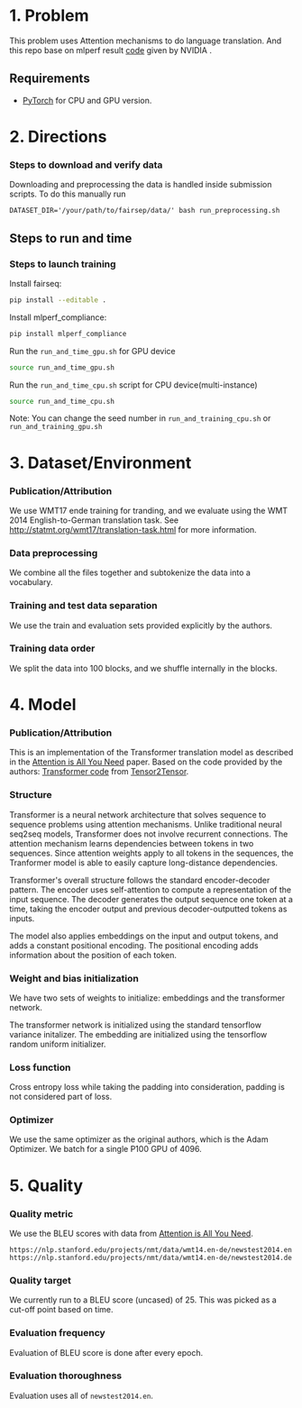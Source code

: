 
# 1. Problem 

This problem uses Attention mechanisms to do language translation. And this repo base on mlperf result [code](https://github.com/mlperf/results/tree/master/v0.5.0/nvidia/submission/code/translation/pytorch) given by NVIDIA .

## Requirements
* [PyTorch](https://pytorch.org/) for CPU and GPU version.

# 2. Directions

### Steps to download and verify data

Downloading and preprocessing the data is handled inside submission scripts. To do this manually run 
```  
DATASET_DIR='/your/path/to/fairsep/data/' bash run_preprocessing.sh
```
    
## Steps to run and time

### Steps to launch training

Install fairseq:

```bash
pip install --editable .
``` 

Install mlperf_compliance:

```bash
pip install mlperf_compliance
``` 

Run the `run_and_time_gpu.sh` for GPU device

```bash
source run_and_time_gpu.sh
```

Run the `run_and_time_cpu.sh` script for CPU device(multi-instance)
```bash
source run_and_time_cpu.sh
```
Note:  You can change the seed number in `run_and_training_cpu.sh` or `run_and_training_gpu.sh`

# 3. Dataset/Environment
### Publication/Attribution
We use WMT17 ende training for tranding, and we evaluate using the WMT 2014 English-to-German translation task. See http://statmt.org/wmt17/translation-task.html for more information. 


### Data preprocessing
We combine all the files together and subtokenize the data into a vocabulary.  

### Training and test data separation
We use the train and evaluation sets provided explicitly by the authors.

### Training data order
We split the data into 100 blocks, and we shuffle internally in the blocks. 


# 4. Model
### Publication/Attribution

This is an implementation of the Transformer translation model as described in the [Attention is All You Need](https://arxiv.org/abs/1706.03762) paper. Based on the code provided by the authors: [Transformer code](https://github.com/tensorflow/tensor2tensor/blob/master/tensor2tensor/models/transformer.py) from [Tensor2Tensor](https://github.com/tensorflow/tensor2tensor).

### Structure 

Transformer is a neural network architecture that solves sequence to sequence problems using attention mechanisms. Unlike traditional neural seq2seq models, Transformer does not involve recurrent connections. The attention mechanism learns dependencies between tokens in two sequences. Since attention weights apply to all tokens in the sequences, the Tranformer model is able to easily capture long-distance dependencies.

Transformer's overall structure follows the standard encoder-decoder pattern. The encoder uses self-attention to compute a representation of the input sequence. The decoder generates the output sequence one token at a time, taking the encoder output and previous decoder-outputted tokens as inputs.

The model also applies embeddings on the input and output tokens, and adds a constant positional encoding. The positional encoding adds information about the position of each token.


### Weight and bias initialization

We have two sets of weights to initialize: embeddings and the transformer network. 

The transformer network is initialized using the standard tensorflow variance initalizer. The embedding are initialized using the tensorflow random uniform initializer. 

### Loss function
Cross entropy loss while taking the padding into consideration, padding is not considered part of loss.

### Optimizer
We use the same optimizer as the original authors, which is the Adam Optimizer. We batch for a single P100 GPU of 4096. 

# 5. Quality

### Quality metric
We use the BLEU scores with data from [Attention is All You Need](https://arxiv.org/abs/1706.03762). 


    https://nlp.stanford.edu/projects/nmt/data/wmt14.en-de/newstest2014.en
    https://nlp.stanford.edu/projects/nmt/data/wmt14.en-de/newstest2014.de


### Quality target
We currently run to a BLEU score (uncased) of 25. This was picked as a cut-off point based on time. 


### Evaluation frequency
Evaluation of BLEU score is done after every epoch.


### Evaluation thoroughness
Evaluation uses all of `newstest2014.en`.

